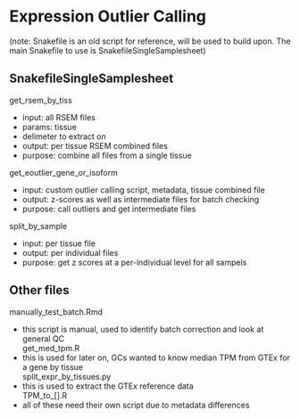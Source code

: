 # Expression Outlier Calling
(note: Snakefile is an old script for reference, will be used to build upon. The main Snakefile to use is SnakefileSingleSamplesheet)      

## SnakefileSingleSamplesheet   
get_rsem_by_tiss
 * input: all RSEM files     
 * params: tissue  
 * delimeter to extract on   
 * output: per tissue RSEM combined files     
 * purpose: combine all files from a single tissue      

get_eoutlier_gene_or_isoform    
 * input: custom outlier calling script, metadata, tissue combined file    
 * output: z-scores as well as intermediate files for batch checking     
 * purpose: call outliers and get intermediate files    

split_by_sample   
 * input: per tissue file    
 * output: per individual files   
 * purpose: get z scores at a per-individual level for all sampels  


## Other files
manually_test_batch.Rmd    
 * this script is manual, used to identify batch correction and look at general QC    
get_med_tpm.R   
 * this is used for later on, GCs wanted to know median TPM from GTEx for a gene by tissue   
split_expr_by_tissues.py     
 * this is used to extract the GTEx reference data   
TPM_to_[].R   
 * all of these need their own script due to metadata differences   
